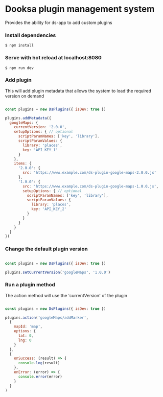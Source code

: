 
# Dooksa plugin management system 

Provides the ability for ds-app to add custom plugins

### Install dependencies

```
$ npm install
```

### Serve with hot reload at localhost:8080

```
$ npm run dev
```

### Add plugin

This will add plugin metadata that allows the system to load the required version on demand

```js

const plugins = new DsPlugins({ isDev: true })

plugins.addMetadata({
  googleMaps: {
    currentVersion: '2.0.0',
    setupOptions: { // optional
      scriptParamNames: ['key', 'library'],
      scriptParamValues: {
        library: 'places',
        key: 'API_KEY_1'
      }
    },
    items: {
      '2.0.0': {
        src: 'https://www.example.com/ds-plugin-google-maps-2.0.0.js'
      },
      '1.0.0': {
        src: 'https://www.example.com/ds-plugin-google-maps-1.0.0.js',
        setupOptions: { // optional
          scriptParamNames: ['key', 'library'],
          scriptParamValues: {
            library: 'places',
            key: 'API_KEY_2'
          }
        }
      }
    }
  }
})

```

### Change the default plugin version

```js

const plugins = new DsPlugins({ isDev: true })

plugins.setCurrentVersion('googleMaps', '1.0.0')

```

### Run a plugin method

The action method will use the 'currentVersion' of the plugin

```js

const plugins = new DsPlugins({ isDev: true })

plugins.action('googleMaps/addMarker',
  {
    mapId: 'map',
    options: {
      lat: 0,
      lng: 0
    }
  },
  {
    onSuccess: (result) => {
      console.log(result)
    },
    onError: (error) => {
      console.error(error)
    }
  }
)

```
